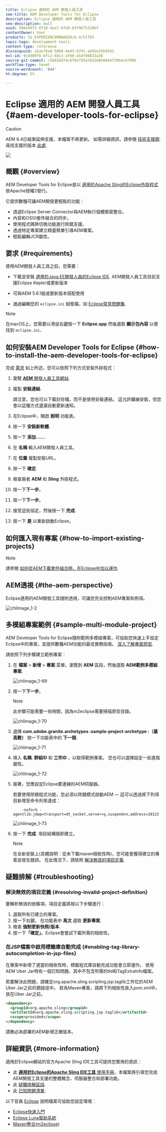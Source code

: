 ```yaml
---
title: Eclipse 適用的 AEM 開發人員工具
seo-title: AEM Developer Tools for Eclipse
description: Eclipse 適用的 AEM 開發人員工具
seo-description: null
uuid: 566e49f2-6f28-4aa7-bfe0-b5f9675310bf
contentOwner: User
products: SG_EXPERIENCEMANAGER/6.4/SITES
topic-tags: development-tools
content-type: reference
discoiquuid: a2ae76a8-50b0-4e43-b791-ad3be25b8582
exl-id: 9cdd09f6-bfc2-48c3-af40-a54f98833a38
source-git-commit: c5b816d74c6f02f85476d16868844f39b4c47996
workflow-type: tm+mt
source-wordcount: '844'
ht-degree: 5%

---
```


# Eclipse 適用的 AEM 開發人員工具{#aem-developer-tools-for-eclipse}

>[!CAUTION]
>
>AEM 6.4已結束延伸支援，本檔案不再更新。 如需詳細資訊，請參閱 [技術支援期](https://helpx.adobe.com//tw/support/programs/eol-matrix.html). 尋找支援的版本 [此處](https://experienceleague.adobe.com/docs/).

![](do-not-localize/chlimage_1-9.png)

## 概觀 {#overview}

AEM Developer Tools for Eclipse是以 [適用於Apache Sling的Eclipse外掛程式](https://sling.apache.org/documentation/development/ide-tooling.html) 依Apache授權2發行。

它提供數種可讓AEM開發更輕鬆的功能：

* 透過Eclipse Server Connector與AEM執行個體緊密整合。
* 內容和OSGI套件組合的同步。
* 使用程式碼熱切換功能進行除錯支援。
* 透過特定專案建立精靈簡單引導AEM專案。
* 輕鬆編輯JCR屬性。

## 要求 {#requirements}

使用AEM開發人員工具之前，您需要：

* 下載並安裝 [適用於Java EE開發人員的Eclipse IDE](https://eclipse.org/downloads/packages/eclipse-ide-java-ee-developers/lunar). AEM開發人員工具目前支援Eclipse Kepler或更新版本

* 可與AEM 5.6.1版或更新版本搭配使用
* 通過編輯您的 `eclipse.ini` 組態檔，如 [Eclipse常見問題集](https://wiki.eclipse.org/FAQ_How_do_I_increase_the_heap_size_available_to_Eclipse%3F).

>[!NOTE]
>
>在macOS上，您需要以滑鼠右鍵按一下 **Eclipse.app** 然後選取 **顯示包內容** 以便找到 `eclipse.ini`**.**

## 如何安裝AEM Developer Tools for Eclipse {#how-to-install-the-aem-developer-tools-for-eclipse}

完成 [需求](#requirements) 如上所述，您可以依照下列方式安裝外掛程式：

1. 瀏覽 [**AEM** 開發人員工具網站](https://eclipse.adobe.com/aem/dev-tools/).

1. 複製 **安裝連結**.

   請注意，您也可以下載封存檔，而不是使用安裝連結。 這允許離線安裝，但您會以這種方式遺漏自動更新通知。

1. 在Eclipse中，開啟 **說明** 功能表。
1. 按一下 **安裝新軟體**.
1. 按一下 **添加……**.
1. 在 **名稱** 輸入AEM開發人員工具。
1. 在 **位置** 複製安裝URL。
1. 按一下 **確定**.
1. 檢查兩者 **AEM** 和 **Sling** 外掛程式。
1. 按一下&#x200B;**下一步**。
1. 按一下&#x200B;**下一步**。
1. 接受這些協定，然後按一下 **完成**.
1. 按一下 **是** 以重新啟動Eclipse。

## 如何匯入現有專案 {#how-to-import-existing-projects}

>[!NOTE]
>
>請參閱 [如何從AEM下載套件組合時，在Eclipse中加以運作](https://stackoverflow.com/questions/29699726/how-to-work-with-a-bundle-in-eclipse-when-it-was-downloaded-from-aem/29705407#29705407).

## AEM透視 {#the-aem-perspective}

Eclipse適用的AEM開發工具隨附透視，可讓您完全控制AEM專案和例項。

![chlimage_1-2](assets/chlimage_1-2.jpeg)

## 多模組專案範例 {#sample-multi-module-project}

AEM Developer Tools for Eclipse隨附範例多模組專案，可協助您快速上手設定Eclipse中的專案，並提供數種AEM功能的最佳實務指南。 [深入了解專案原型](https://github.com/Adobe-Marketing-Cloud/aem-project-archetype).

請依照下列步驟建立範例專案：

1. 在 **檔案** > **新增** > **專案** 菜單，瀏覽到 **AEM** 區段，然後選取 **AEM範例多模組專案**.

   ![chlimage_1-69](assets/chlimage_1-69.png)

1. 按一下&#x200B;**下一步**。

   >[!NOTE]
   >
   >此步驟可能需要一些時間，因為m2eclipse需要掃描原型目錄。

   ![chlimage_1-70](assets/chlimage_1-70.png)

1. 選擇 **com.adobe.granite.archetypes :sample-project-archetype :（最高數）** 按一下功能表中的 **下一個**.

   ![chlimage_1-71](assets/chlimage_1-71.png)

1. 填入 **名稱**, **群組ID** 和 **工件ID** ，以取得範例專案。 您也可以選擇設定一些進階屬性。

   ![chlimage_1-72](assets/chlimage_1-72.png)

1. 接著，您應設定Eclipse要連線的AEM伺服器。

   若要使用除錯程式功能，您必須以除錯模式啟動AEM — 這可以透過將下列項目新增至命令列來達成：

   ```
       -nofork -agentlib:jdwp=transport=dt_socket,server=y,suspend=n,address=10123
   ```

   ![chlimage_1-73](assets/chlimage_1-73.png)

1. 按一下 **完成**. 項目結構隨即建立。

   >[!NOTE]
   >
   >在全新安裝上(具體說明：從未下載maven相依性時)，您可能會獲得建立的專案並發生錯誤。 在此情況下，請依照 [解決無效的項目定義](#resolving-invalid-project-definition).

## 疑難排解 {#troubleshooting}

### 解決無效的項目定義 {#resolving-invalid-project-definition}

要解析無效的依賴項，項目定義將按以下步驟進行：

1. 選取所有已建立的專案。
1. 按一下右鍵。 在功能表中 **馬文** 選取 **更新專案**.
1. 檢查 **強制更新快照/版本**.
1. 按一下&#x200B;**「確定」**。Eclipse會嘗試下載所需的相依性。

### 在JSP檔案中啟用標籤庫自動完成 {#enabling-tag-library-autocompletion-in-jsp-files}

在專案中新增了適當的相依性時，標籤程式庫自動完成功能會立即運作。 使用AEM Uber Jar時有一個已知問題，其中不包含所需的tld和TagExtraInfo檔案。

若要解決此問題，請確定org.apache.sling.scripting.jsp.taglib工件位於AEM Uber Jar之前的類路徑中。 若為Maven專案，請將下列相依性放入pom.xml中，放在Uber Jar之前。

```xml
<dependency>
  <groupId>org.apache.sling</groupId>
  <artifactId>org.apache.sling.scripting.jsp.taglib</artifactId>
  <scope>provided</scope>
</dependency>
```

請務必為部署的AEM新增正確版本。

## 詳細資訊 {#more-information}

適用於Eclipse網站的官方Apache Sling IDE工具可提供您實用的資訊：

* 此 [**適用於Eclipse的Apache Sling IDE工具** 使用手冊](https://sling.apache.org/documentation/development/ide-tooling.html)，本檔案將引導您完成AEM開發工具支援的整體概念、伺服器整合和部署功能。
* 此 [疑難排解區段](https://sling.apache.org/documentation/development/ide-tooling.html#troubleshooting).
* 此 [已知問題清單](https://sling.apache.org/documentation/development/ide-tooling.html#known-issues).

以下官員 [Eclipse](https://eclipse.org/) 說明檔案可協助您設定環境：

* [Eclipse快速入門](https://eclipse.org/users/)
* [Eclipse Luna幫助系統](https://help.eclipse.org/luna/index.jsp)
* [Maven整合(m2eclipse)](https://www.eclipse.org/m2e/)
